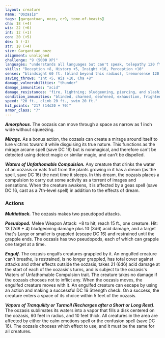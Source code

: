 ```yaml
---
layout: creature
name: "Oozasis"
tags: [gargantuan, ooze, cr9, tome-of-beasts]
cha: 18 (+4)
wis: 22 (+6)
int: 12 (+1)
con: 20 (+5)
dex: 5 (-3)
str: 18 (+4)
size: Gargantuan ooze
alignment: unaligned
challenge: "9 (5000 XP)"
languages: "understands all languages but can't speak, telepathy 120 ft."
skills: "Deception +8, History +5, Insight +10, Perception +10"
senses: "blindsight 60 ft. (blind beyond this radius), tremorsense 120 ft., passive Perception 20"
saving_throws: "Int +5, Wis +10, Cha +8"
damage_vulnerabilities: "thunder"
damage_immunities: "acid"
damage_resistances: "fire, lightning; bludgeoning, piercing, and slashing from nonmagical weapons"
condition_immunities: "blinded, charmed, deafened, exhaustion, frightened, prone"
speed: "20 ft., climb 20 ft., swim 20 ft."
hit_points: "217 (14d20 + 70)"
armor_class: "7"
---
```


***Amorphous.*** The oozasis can move through a space as narrow as 1 inch wide without squeezing.

***Mirage.*** As a bonus action, the oozasis can create a mirage around itself to lure victims toward it while disguising its true nature. This functions as the mirage arcane spell (save DC 16) but is nonmagical, and therefore can't be detected using detect magic or similar magic, and can't be dispelled.

***Waters of Unfathomable Compulsion.*** Any creature that drinks the water of an oozasis or eats fruit from the plants growing in it has a dream (as the spell, save DC 16) the next time it sleeps. In this dream, the oozasis places a compulsion to carry out some activity as a torrent of images and sensations. When the creature awakens, it is affected by a geas spell (save DC 16, cast as a 7th-level spell) in addition to the effects of dream.

### Actions

***Multiattack.*** The oozasis makes two pseudopod attacks.

***Pseudopod.*** Melee Weapon Attack: +8 to hit, reach 15 ft., one creature. Hit: 13 (2d8 + 4) bludgeoning damage plus 10 (3d6) acid damage, and a target that's Large or smaller is grappled (escape DC 16) and restrained until the grapple ends. The oozasis has two pseudopods, each of which can grapple one target at a time.

***Engulf.*** The oozasis engulfs creatures grappled by it. An engulfed creature can't breathe, is restrained, is no longer grappled, has total cover against attacks and other effects outside the oozasis, takes 21 (6d6) acid damage at the start of each of the oozasis's turns, and is subject to the oozasis's Waters of Unfathomable Compulsion trait. The creature takes no damage if the oozasis chooses not to inflict any. When the oozasis moves, the engulfed creature moves with it. An engulfed creature can escape by using an action and making a successful DC 16 Strength check. On a success, the creature enters a space of its choice within 5 feet of the oozasis.

***Vapors of Tranquility or Turmoil (Recharges after a Short or Long Rest).*** The oozasis sublimates its waters into a vapor that fills a disk centered on the oozasis, 60 feet in radius, and 10 feet thick. All creatures in the area are affected by either the calm emotions spell or the confusion spell (save DC 16). The oozasis chooses which effect to use, and it must be the same for all creatures.

